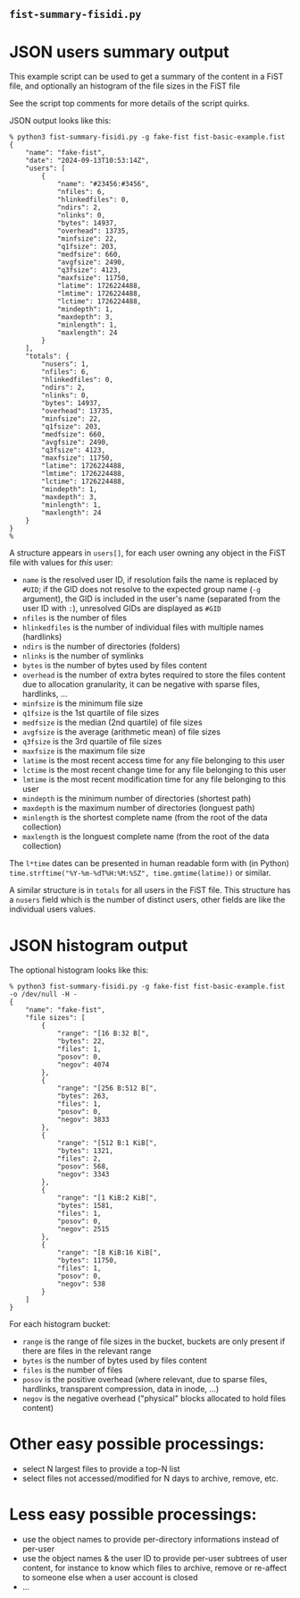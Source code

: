 
## `fist-summary-fisidi.py`
# JSON users summary output
This example script can be used to get a summary of the content in a FiST file, and
optionally an histogram of the file sizes in the FiST file

See the script top comments for more details of the script quirks.

JSON output looks like this:
```
% python3 fist-summary-fisidi.py -g fake-fist fist-basic-example.fist
{
    "name": "fake-fist",
    "date": "2024-09-13T10:53:14Z",
    "users": [
        {
            "name": "#23456:#3456",
            "nfiles": 6,
            "hlinkedfiles": 0,
            "ndirs": 2,
            "nlinks": 0,
            "bytes": 14937,
            "overhead": 13735,
            "minfsize": 22,
            "q1fsize": 203,
            "medfsize": 660,
            "avgfsize": 2490,
            "q3fsize": 4123,
            "maxfsize": 11750,
            "latime": 1726224488,
            "lmtime": 1726224488,
            "lctime": 1726224488,
            "mindepth": 1,
            "maxdepth": 3,
            "minlength": 1,
            "maxlength": 24
        }
    ],
    "totals": {
        "nusers": 1,
        "nfiles": 6,
        "hlinkedfiles": 0,
        "ndirs": 2,
        "nlinks": 0,
        "bytes": 14937,
        "overhead": 13735,
        "minfsize": 22,
        "q1fsize": 203,
        "medfsize": 660,
        "avgfsize": 2490,
        "q3fsize": 4123,
        "maxfsize": 11750,
        "latime": 1726224488,
        "lmtime": 1726224488,
        "lctime": 1726224488,
        "mindepth": 1,
        "maxdepth": 3,
        "minlength": 1,
        "maxlength": 24
    }
}
%
```

A structure appears in `users[]`, for each user owning any object in the FiST file
with values for *this* user:
- `name` is the resolved user ID, if resolution fails the name is replaced by `#UID`;
  if the GID does not resolve to the expected group name (`-g` argument), the GID
  is included in the user's name (separated from the user ID with `:`), unresolved
  GIDs are displayed as `#GID`
- `nfiles` is the number of files
- `hlinkedfiles` is the number of individual files with multiple names (hardlinks)
- `ndirs` is the number of directories (folders)
- `nlinks` is the number of symlinks
- `bytes` is the number of bytes used by files content
- `overhead` is the number of extra bytes required to store the files content due
  to allocation granularity, it can be negative with sparse files, hardlinks, ...
- `minfsize` is the minimum file size
- `q1fsize` is the 1st quartile of file sizes
- `medfsize` is the median (2nd quartile) of file sizes
- `avgfsize` is the average (arithmetic mean) of file sizes
- `q3fsize` is the 3rd quartile of file sizes
- `maxfsize` is the maximum file size
- `latime` is the most recent access time for any file belonging to this user
- `lctime` is the most recent change time for any file belonging to this user
- `lmtime` is the most recent modification time for any file belonging to this user
- `mindepth` is the minimum number of directories (shortest path)
- `maxdepth` is the maximum number of directories (longuest path)
- `minlength` is the shortest complete name (from the root of the data collection)
- `maxlength` is the longuest complete name (from the root of the data collection)

The `l*time` dates can be presented in human readable form with (in Python)
`time.strftime("%Y-%m-%dT%H:%M:%SZ", time.gmtime(latime))` or similar.

A similar structure is in `totals` for all users in the FiST file.
This structure has a `nusers` field which is the number of distinct users, other fields
are like the individual users values.


# JSON histogram output
The optional histogram looks like this:
```
% python3 fist-summary-fisidi.py -g fake-fist fist-basic-example.fist -o /dev/null -H -
{
    "name": "fake-fist",
    "file sizes": [
        {
            "range": "[16 B:32 B[",
            "bytes": 22,
            "files": 1,
            "posov": 0,
            "negov": 4074
        },
        {
            "range": "[256 B:512 B[",
            "bytes": 263,
            "files": 1,
            "posov": 0,
            "negov": 3833
        },
        {
            "range": "[512 B:1 KiB[",
            "bytes": 1321,
            "files": 2,
            "posov": 568,
            "negov": 3343
        },
        {
            "range": "[1 KiB:2 KiB[",
            "bytes": 1581,
            "files": 1,
            "posov": 0,
            "negov": 2515
        },
        {
            "range": "[8 KiB:16 KiB[",
            "bytes": 11750,
            "files": 1,
            "posov": 0,
            "negov": 538
        }
    ]
}
```

For each histogram bucket:
- `range` is the range of file sizes in the bucket, buckets are only present if there
  are files in the relevant range
- `bytes` is the number of bytes used by files content
- `files` is the number of files
- `posov` is the positive overhead (where relevant, due to sparse files, hardlinks,
  transparent compression, data in inode, ...)
- `negov` is the negative overhead ("physical" blocks allocated to hold files content)


# Other easy possible processings:
- select N largest files to provide a top-N list
- select files not accessed/modified for N days to archive, remove, etc.
# Less easy possible processings:
- use the object names to provide per-directory informations instead of per-user
- use the object names & the user ID to provide per-user subtrees of user content,
  for instance to know which files to archive, remove or re-affect to someone else when
  a user account is closed
- ...
